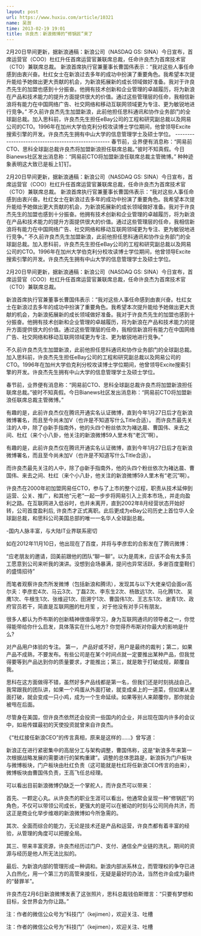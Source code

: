 ```yaml
---
layout: post
url: https://www.huxiu.com/article/10321
name: 吴澍
time: 2013-02-19 19:01
title: 许良杰：新浪微博的“修锅匠”来了
---
```

2月20日早间更新，据新浪通稿：新浪公司（NASDAQ GS: SINA）今日宣布，首席运营官（COO）杜红升任首席运营官兼联席总裁，任命许良杰为首席技术官（CTO）兼联席总裁。 新浪首席执行官兼董事长曹国伟表示：“我对这些人事任命感到由衷兴奋。杜红女士在新浪过去多年的成功中扮演了重要角色。我希望本次提升能给予她做出更大贡献的机会，为新浪拓展新的成长领域做好准备。我对于许良杰先生的加盟也感到十分振奋。他拥有技术创新和企业管理的卓越履历，将为新浪在产品和技术能力的提升方面提供很大的价值。通过这些管理层的任命，我相信新浪将有能力在中国网络广告、社交网络和移动互联网领域更为专注、更为敏锐地进行竞争。” 不久前许良杰先生加盟新浪，此前他担任思科通讯和协作业务部门的全球副总裁。加入思科前，许良杰先生担任eBay公司的工程和研究副总裁以及网易公司的CTO。1996年在加州大学伯克利分校攻读博士学位期间，他曾领导Excite搜索引擎的开发。许良杰先生拥有中山大学的信息管理学士及硕士学位。 --------------------------------------------------- 春节前，业界便有消息称：“网易前CTO、思科全球副总裁许良杰将加盟新浪担任联席总裁。”彼时不知真假。今日Bianews社区发出消息称：“网易前CTO将加盟新浪任联席总裁主管微博。” 种种迹象表明这大致已是板上钉钉。

2月20日早间更新，据新浪通稿：新浪公司（NASDAQ GS: SINA）今日宣布，首席运营官（COO）杜红升任首席运营官兼联席总裁，任命许良杰为首席技术官（CTO）兼联席总裁。 新浪首席执行官兼董事长曹国伟表示：“我对这些人事任命感到由衷兴奋。杜红女士在新浪过去多年的成功中扮演了重要角色。我希望本次提升能给予她做出更大贡献的机会，为新浪拓展新的成长领域做好准备。我对于许良杰先生的加盟也感到十分振奋。他拥有技术创新和企业管理的卓越履历，将为新浪在产品和技术能力的提升方面提供很大的价值。通过这些管理层的任命，我相信新浪将有能力在中国网络广告、社交网络和移动互联网领域更为专注、更为敏锐地进行竞争。” 不久前许良杰先生加盟新浪，此前他担任思科通讯和协作业务部门的全球副总裁。加入思科前，许良杰先生担任eBay公司的工程和研究副总裁以及网易公司的CTO。1996年在加州大学伯克利分校攻读博士学位期间，他曾领导Excite搜索引擎的开发。许良杰先生拥有中山大学的信息管理学士及硕士学位。

2月20日早间更新，据新浪通稿：新浪公司（NASDAQ GS: SINA）今日宣布，首席运营官（COO）杜红升任首席运营官兼联席总裁，任命许良杰为首席技术官（CTO）兼联席总裁。

新浪首席执行官兼董事长曹国伟表示：“我对这些人事任命感到由衷兴奋。杜红女士在新浪过去多年的成功中扮演了重要角色。我希望本次提升能给予她做出更大贡献的机会，为新浪拓展新的成长领域做好准备。我对于许良杰先生的加盟也感到十分振奋。他拥有技术创新和企业管理的卓越履历，将为新浪在产品和技术能力的提升方面提供很大的价值。通过这些管理层的任命，我相信新浪将有能力在中国网络广告、社交网络和移动互联网领域更为专注、更为敏锐地进行竞争。”

不久前许良杰先生加盟新浪，此前他担任思科通讯和协作业务部门的全球副总裁。加入思科前，许良杰先生担任eBay公司的工程和研究副总裁以及网易公司的CTO。1996年在加州大学伯克利分校攻读博士学位期间，他曾领导Excite搜索引擎的开发。许良杰先生拥有中山大学的信息管理学士及硕士学位。

春节前，业界便有消息称：“网易前CTO、思科全球副总裁许良杰将加盟新浪担任联席总裁。”彼时不知真假。今日Bianews社区发出消息称：“网易前CTO将加盟新浪任联席总裁主管微博。”

有趣的是，此前许良杰仅在腾讯开通实名认证微博，直到今年1月27日后才在新浪微博署名，而且至今尚未加V（也许是不知道写什么Title合适）。 而许良杰最先关注的人中，除了@新手指南外，他的头四个粉丝依次为褚达晨、曹国伟、来去之间、杜红（来个小八卦，他关注的新浪微博59人里木有“老沉”啊）。

有趣的是，此前许良杰仅在腾讯开通实名认证微博，直到今年1月27日后才在新浪微博署名，而且至今尚未加V（也许是不知道写什么Title合适）。

而许良杰最先关注的人中，除了@新手指南外，他的头四个粉丝依次为褚达晨、曹国伟、来去之间、杜红（来个小八卦，他关注的新浪微博59人里木有“老沉”啊）。

许良杰在2000年初加盟网易任CTO，参与了上市的整个过程，职责从技术延伸到运营、公关、推广，和其他“元老”一起一步步将网易引入上资本市场,，并走向盈利之路。在互联网进入低谷时，也并未离开，直到2002年8月经营状态开始好转，公司首度盈利后, 许良杰才正式离职。此后更成为eBay公司历史上首位华人全球副总裁，和思科公司美国总部的唯一一名华人全球副总裁。

-国内人脉丰富，与大陆IT业界联系密切

如在2012年11月10日，他出现在了百度，并将与李彦宏的合影发在了腾讯微博：

“应老朋友的邀请，回美前跟他的团队“聊一聊”。以为是周末，应该不会有太多员工愿意到公司来听我的演讲。没想到会场暴满，提问也异常活跃，多谢百度童鞋们的盛情招待”

而笔者观察许良杰所发微博（包括新浪和腾讯），发现其与以下大佬亲切会面or高尔夫：李彦宏4次、马云3次、丁磊2次、李东生2次、杨致远1次、马化腾1次、 吴鹰1次、牛根生1次、张维迎1次、田溯宁1次、曹国伟1次、王志东1次、谢青1次、政府官员若干，简直是互联网圈的杜月笙 ，对于他没有对手只有朋友。

很多人都认为乔布斯的创新精神很值得学习，身为互联网通讯的领导者之一，你觉得能带给你什么启发，具体落实在什么地方? 你觉得乔布斯对你最大的影响是什么?

对产品用户体验的专注。 第一， 产品好或不好，用户是最终的裁判；第二，如果产品不成熟，不要发布。有些公司是在某个时间点就一定要推出某种产品，但我觉得要等到产品达到你的质量要求，才能推出；第三，就是敢于打破成规，颠覆自我。

思科在这方面做得不错，虽然好多产品线都是第一名，但我们还是时刻挑战自己。我常跟我的团队讲，如果一个鸡蛋从外面打破，就变成桌上的一道菜，但如果从里面打破，就会变成一只小鸡，成为一个生命延续。如果等别人来颠覆你，那你就会被甩在后面。

尽管身在美国，但许良杰依然还会投资一些国内的企业，并出现在国内许多的会议中，如易传媒最初的天使投资就曾来自许良杰。

《“杜红接任新浪CEO”的传言真相，原来是这样的……》曾写道：

新浪正在进行紧密集中的高层分工与架构调整，曹国伟称，这是“新浪多年来第一次根据战略发展的需要进行的架构重建”。调整的总体思路是，新浪拆为门户板块与微博板块，门户板块由杜红负责（这可能就是杜红将任新浪CEO传言的由来），微博板块由曹国伟负责，王高飞任总经理。

可以看出目前新浪微博仍缺乏一个掌舵人，而许良杰可以带来：

首先、一颗定心丸。从许良杰的职业生涯可以看出，他通常会呈现一种“修锅匠”的角色，不仅可以带领公司成长，更强大的是可以在被动的时刻与公司同舟共济，而这正是商业化举步维艰的新浪微博如今所急需的。

其次、全面而综合的能力，无论是技术还是产品和运营，许良杰都有着丰富的经验，从管理的角度可以把握全局。

其三、带来丰富资源，许良杰经历过门户、支付、通信全产业链的洗礼，期间的资源与经历是他人所无法比拟的。

最后、为新浪内部的管理形成一种调和。新浪内部派系林立，而管理权的争夺已进入白热化，用一个第三方的高管来接任，无疑是最好的办法，当然也许会成为最终的“替罪羊”。

许良杰在2月6日新浪微博发表了这张照片，思科总裁钱伯斯赠言：“只要有梦想和目标，全世界会为你让路。”

注：作者的微信公众号为“科技门”（kejimen），欢迎关注、吐槽

注：作者的微信公众号为“科技门”（kejimen），欢迎关注、吐槽

